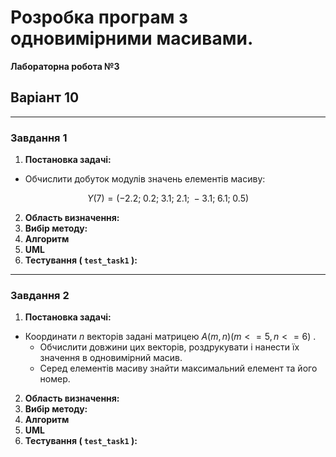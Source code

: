 # Розробка програм з одновимірними масивами.
**Лабораторна робота №3**

## Варіант 10

---

### Завдання 1
1) **Постановка задачі:**

- Обчислити добуток модулів значень елементів масиву:

$$
Y(7) = (-2.2;\; 0.2;\; 3.1;\; 2.1;\; -3.1;\; 6.1;\; 0.5)
$$

2) **Область визначення:**
3) **Вибір методу:**
4) **Алгоритм**
5) **UML**
6) **Тестування ( `test_task1` ):**

---

### Завдання 2
1) **Постановка задачі:**

- Координати $n$ векторів задані матрицею $А(m,n) (m<=5, n<=6)$ .
  - Обчислити довжини цих векторів, роздрукувати і нанести їх значення в одновимірний масив.
  - Серед елементів масиву знайти максимальний елемент та його номер.

2) **Область визначення:**
3) **Вибір методу:**
4) **Алгоритм**
5) **UML**
6) **Тестування ( `test_task1` ):**


